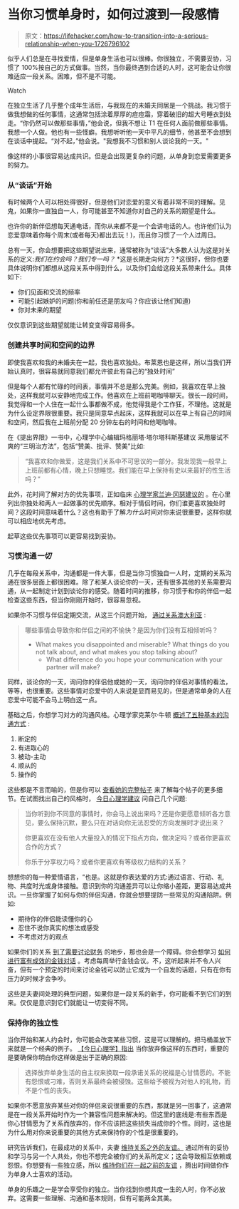 # 当你习惯单身时，如何过渡到一段感情

> 原文：<https://lifehacker.com/how-to-transition-into-a-serious-relationship-when-you-1726796102>

似乎人们总是在寻找爱情，但是单身生活也可以很棒。你很独立，不需要妥协，习惯了 100%按自己的方式做事。当然，当你最终遇到合适的人时，这可能会让你很难适应一段关系。困难，但不是不可能。

Watch

在独立生活了几乎整个成年生活后，与我现在的未婚夫同居是一个挑战。我习惯于做我想做的任何事情，这通常包括涂着厚厚的痘痘霜，穿着破旧的超大号睡衣到处走。“你仍然可以做那些事情，”他会说，但我不想让 T1 在任何人面前做那些事情。我想一个人做。他也有一些怪癖。我想听听他一天中平凡的细节，他甚至不会想到在谈话中提起。“对不起，”他会说。"我想我不习惯和别人谈论我的一天。"

像这样的小事很容易达成共识。但是会出现更复杂的问题，从单身到恋爱需要更多的努力。

### 从“谈话”开始

有时候两个人可以相处得很好，但是他们对恋爱的意义有着非常不同的理解。见鬼，如果你一直独自一人，你可能甚至不知道你对自己的关系的期望是什么。

也许你的新伴侣想每天通电话，而你从来都不是一个会讲电话的人。也许他们认为恋爱意味着你每个周末(或者每天)都出去玩！)，而且你习惯了一个人过周日。

总有一天，你会想要把这些期望说出来，通常被称为“谈话”大多数人认为这是对关系的定义:*我们在约会吗？我们专一吗？* *这是长期走向何方？*这很好，但你也要具体说明你们都想从这段关系中得到什么，以及你们会给这段关系带来什么。具体如下:

*   你们见面和交流的频率
*   可能引起嫉妒的问题(你和前任还是朋友吗？你应该让他们知道)
*   你对未来的期望

仅仅意识到这些期望就能让转变变得容易得多。

### 创建共享时间和空间的边界

即使我喜欢和我的未婚夫在一起，我也喜欢独处。布莱恩也是这样，所以当我们开始认真时，很容易就同意我们都允许彼此有自己的“独处时间”

但是每个人都有忙碌的时间表，事情并不总是那么完美。例如，我喜欢在早上独处，这样我就可以安静地完成工作。他喜欢在上班前喝咖啡聊天。很长一段时间，我觉得和一个人住在一起什么事都做不成，他觉得我是个工作狂，不理他。这就是为什么设定界限很重要。我只是同意早点起床，这样我就可以在早上有自己的时间和空间，然后我在上班前分配 20 分钟左右的时间和他喝咖啡。

在《提出界限》一书中，心理学中心编辑玛格丽塔·塔尔塔科斯基建议 采用屡试不爽的“三明治方法”，包括“赞美、批评、赞美”比如:

> “我喜欢和你做爱，这是我们关系中不可思议的一部分。我发现我一般早上上班前都有心情，晚上只想睡觉。我们能在早上保持有史以来最好的性生活吗？”

此外，花时间了解对方的优先事项，正如临床 [心理学家兰迪·冈瑟建议的](https://www.psychologytoday.com/blog/rediscovering-love/201407/i-we-blending-independence-committment) 。在心里列出你独处和两人一起做事的优先顺序。相对于情侣时间，你们谁更喜欢独处时间？这段时间意味着什么？这也有助于了解*为什么*时间对你来说很重要，这样你就可以相应地优先考虑。

起草这些优先事项可以更容易找到妥协。

### 习惯沟通*一切*

几乎在每段关系中，沟通都是一件大事，但是当你习惯独自一人时，定期的关系沟通在很多层面上都很困难。除了和某人谈论你的一天，还有很多其他的关系需要沟通，从一起制定计划到谈论你的感受。随着时间的推移，你习惯于和你的伴侣一起检查这些东西，但当你刚刚开始时，很容易忽视。

如果你不习惯与伴侣定期交流，从这三个问题开始， [通过关系澳大利亚](http://www.relationships.org.au/relationship-advice/faqs/how-can-i-improve-communication-with-my-partner) :

> 哪些事情会导致你和伴侣之间的不愉快？是因为你们没有互相倾听吗？
> *   What makes you disappointed and miserable? What things do you not talk about, and what makes you stop talking about?
>     *   What difference do you hope your communication with your partner will make?

同样，谈论你的一天，询问你的伴侣他或她的一天，询问你的伴侣对事情的看法，等等，也很重要。这些事情对恋爱中的人来说是显而易见的，但是通常单身的人在恋爱中可能不会马上明白这一点。

基础之后，你想学习对方的沟通风格。心理学家克莱尔·牛顿 [概述了五种基本的沟通方式](http://www.clairenewton.co.za/my-articles/the-five-communication-styles.html) :

1.  断定的
2.  有进取心的
3.  被动-主动
4.  顺从的
5.  操作的

这些都是不言而喻的，但是你可以 [查看她的完整帖子](http://www.clairenewton.co.za/my-articles/the-five-communication-styles.html) 来了解每个帖子的更多细节。在试图找出自己的风格时， [今日心理学建议](https://www.psychologytoday.com/blog/high-octane-women/201104/are-we-talking-the-same-language-how-communication-styles-can-affect) 问自己几个问题:

> 当你听到你不同意的事情时，你会马上说出来吗？还是你更愿意倾听各方意见，要么保持沉默，要么只在对话向你无法忍受的方向发展时才说出来？
> 
> 你更喜欢在没有他人大量投入的情况下指点方向，做决定吗？或者你更喜欢合作的方式？
> 
> 你乐于分享权力吗？或者你更喜欢有等级权力结构的关系？

想想你的每一种爱情语言，“也是。这就是你表达爱的方式:通过语言、行动、礼物、共度时光或身体接触。意识到你的沟通差异可以让你缩小差距，更容易达成共识。一旦你掌握了如何与你的伴侣沟通，你就会想要提防一些常见的沟通陷阱。例如:

*   期待你的伴侣能读懂你的心
*   忍住不说你真实的想法或感受
*   不考虑对方的观点

如果你们的关系 [到了需要讨论财务](https://lifehacker.com/how-to-manage-finances-when-you-re-shacking-up-1546952031) 的地步，那也会是一个障碍。你会想学习 [如何进行富有成效的金钱对话](http://twocents.lifehacker.com/how-should-i-talk-to-my-spouse-about-our-different-fina-1679784629) 。考虑每周举行金钱会议。不，这听起来并不令人兴奋，但有一个预定的时间来讨论金钱可以防止它成为一个自发的话题，只有在你有压力的时候才会争吵。

这些是夫妻间处理的典型问题，如果你是一段关系的新手，你可能看不到它们的到来。仅仅是意识到它们就能让一切变得不同。

### 保持你的独立性

当你开始和某人约会时，你可能会改变某些习惯，这是可以理解的。把马桶盖放下来就是一个经典的例子。 [【今日心理学】指出](https://www.psychologytoday.com/blog/rediscovering-love/201407/i-we-blending-independence-committment) 当你放弃像这样的东西时，重要的是要确保你明白你这样做是出于正确的原因:

> 选择放弃单身生活的自主权来换取一段承诺关系的祝福是心甘情愿的。不能有怨恨或刁难，否则关系最终会被侵蚀。这些给予被视为对他人的礼物，而不是个性的丧失。

如果你不愿意放弃某些对你的伴侣来说很重要的东西，那就是另一回事了，这通常是在一段关系开始时作为一个兼容性问题来解决的。但这里的底线是:有些东西是你心甘情愿为了关系而放弃的，你不应该把这些损失当成你的个性。同时，这也是为什么用对你来说重要的其他方式来保持你的个性是很重要的。

研究告诉我们，在最成功的关系中，夫妻 [维持关系之外的友谊。](https://lifehacker.com/what-research-tells-us-about-the-most-successful-relati-1552386916) 通过所有的妥协和学习与另一个人共处，你也不想完全被你们的关系所定义；这会导致相互依赖或怨恨。你想要有一些独立感，所以 [维持你们在一起之前的友谊](http://lifehacker.com/why-its-so-hard-to-make-friends-after-college-and-wha-488975744) ，腾出时间做你作为单身人士喜欢的活动。

单身的乐趣之一是学会享受你的独立。当你找到你想共度一生的人时，你不必放弃。这需要一些理解、沟通和基本规则，但有可能两全其美。